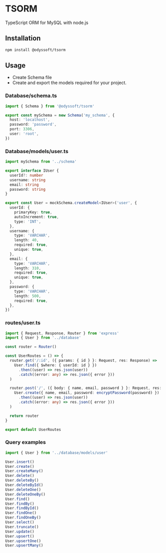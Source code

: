 # TSORM

TypeScript ORM for MySQL with node.js

## Installation

```bash
npm install @odyssoft/tsorm
```

## Usage

- Create Schema file
- Create and export the models required for your project.

### Database/schema.ts

```typescript
import { Schema } from '@odyssoft/tsorm'

export const mySchema = new Schema('my_schema', {
  host: 'localhost',
  password: 'password',
  port: 3306,
  user: 'root',
})
```

### Database/models/user.ts

```typescript
import mySchema from '../schema'

export interface IUser {
  userId?: number
  username: string
  email: string
  password: string
}

export const User = mockSchema.createModel<IUser>('user', {
  userId: {
    primaryKey: true,
    autoIncrement: true,
    type: 'INT',
  },
  username: {
    type: 'VARCHAR',
    length: 40,
    required: true,
    unique: true,
  },
  email: {
    type: 'VARCHAR',
    length: 310,
    required: true,
    unique: true,
  },
  password: {
    type: 'VARCHAR',
    length: 500,
    required: true,
  },
})
```

### routes/user.ts

```typescript
import { Request, Response, Router } from 'express'
import { User } from '../database'

const router = Router()

const UserRoutes = () => {
  router.get('/:id', ({ params: { id } }: Request, res: Response) =>
    User.find({ $where: { userId: id } })
      .then((user) => res.json(user))
      .catch((error: any) => res.json({ error }))
  )

  router.post('/', ({ body: { name, email, password } }: Request, res: Response) =>
    User.create({ name, email, password: encryptPassword(password) })
      .then((user) => res.json(user))
      .catch((error: any) => res.json({ error }))
  )

  return router
}

export default UserRoutes
```

### Query examples

```typescript
import { User } from '../database/models/user'

User.insert()
User.create()
User.createMany()
User.delete()
User.deleteBy()
User.deleteById()
User.deleteOne()
User.deleteOneBy()
User.find()
User.findBy()
User.findById()
User.findOne()
User.findOneBy()
User.select()
User.truncate()
User.update()
User.upsert()
User.upsertOne()
User.upsertMany()
```
